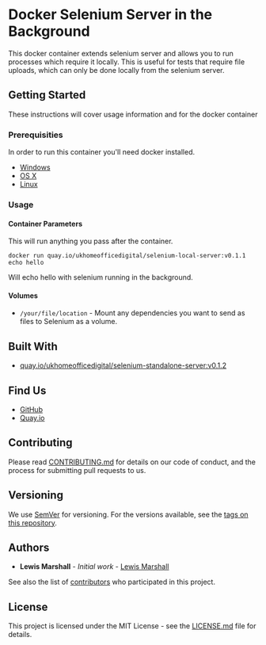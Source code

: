 # Docker Selenium Server in the Background

This docker container extends selenium server and allows you to run 
processes which require it locally. This is useful for tests that require 
file uploads, which can only be done locally from the selenium server.

## Getting Started

These instructions will cover usage information and for the docker container 

### Prerequisities


In order to run this container you'll need docker installed.

* [Windows](https://docs.docker.com/windows/started)
* [OS X](https://docs.docker.com/mac/started/)
* [Linux](https://docs.docker.com/linux/started/)

### Usage

#### Container Parameters

This will run anything you pass after the container.

```shell
docker run quay.io/ukhomeofficedigital/selenium-local-server:v0.1.1 echo hello
```

Will echo hello with selenium running in the background.

#### Volumes

* `/your/file/location` - Mount any dependencies you want to send as files to Selenium as a volume.

## Built With

* [quay.io/ukhomeofficedigital/selenium-standalone-server:v0.1.2](https://github.com/UKHomeOffice/docker-selenium-standalone-server)

## Find Us

* [GitHub](https://github.com/UKHomeOffice/docker-selenium-local-server)
* [Quay.io](https://quay.io/UKHomeOffice/selenium-local-server)

## Contributing

Please read [CONTRIBUTING.md](CONTRIBUTING.md) for details on our code of conduct, and the process for submitting pull requests to us.

## Versioning

We use [SemVer](http://semver.org/) for versioning. For the versions available, see the 
[tags on this repository](https://github.com/UKHomeOffice/docker-selenium-local-server/tags). 

## Authors

* **Lewis Marshall** - *Initial work* - [Lewis Marshall](https://github.com/lewismarshall)

See also the list of [contributors](https://github.com/UKHomeOffice/docker-selenium-local-server/contributors) who 
participated in this project.

## License

This project is licensed under the MIT License - see the [LICENSE.md](LICENSE.md) file for details.
